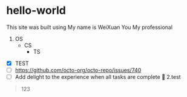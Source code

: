 # hello-world

This site was built using 
My name is WeiXuan You
My professional
1. OS
     - CS
       - TS 
- [x] TEST
- [ ] https://github.com/octo-org/octo-repo/issues/740
- [ ] Add delight to the experience when all tasks are complete :tada:
2.test
> 123
